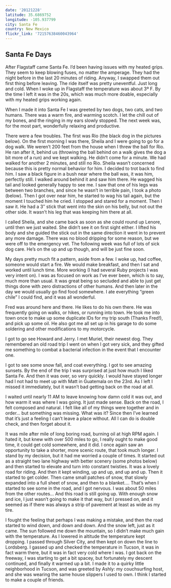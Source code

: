 ```yaml
---
date: '20121228'
latitude: 35.6869752
longitude: -105.937799
city: Santa Fe
country: New Mexico
flickr_link: '72157638460043964'
---
```


## Santa Fe Days
After Flagstaff came Santa Fe. I’d been having issues with my heated grips. They seem to keep blowing fuses, no matter the amperage. They had the night before in the last 20 minutes of riding. Anyway, I swapped them out first thing before leaving. The ride itself was pretty uneventful. Just long and cold. When I woke up in Flagstaff the temperature was about 3º F. By the time I left it was in the 20s, which was much more doable, especially with my heated grips working again.

When I made it into Santa Fe I was greeted by two dogs, two cats, and two humans. There was a warm fire, and warming scotch. I let the chill out of my  bones, and the ringing in my ears slowly stopped. The next week was, for the most part, wonderfully relaxing and productive.

There were a few troubles. The first was Rio (the black dog in the pictures below). On the first morning I was there, Sheila and I were going to go for a dog walk. We weren’t 200 feet from the house when I threw the ball for Rio. He ran after it, behind us (throwing the ball behind on a walk gives the dog a bit more of a run) and we kept walking. He didn’t come for a minute. We had walked for another 2 minutes, and still no Rio. Sheila wasn’t concerned because this is pretty normal behavior for him. I decided to trot back to find him. I saw a black figure in a bush near where the ball was, it was him, perfectly still. I walked around behind it and saw him there. He wagged his tail and looked generally happy to see me. I saw that one of his legs was between two branches, and since he wasn’t in terrible pain, I took a photo (below). Then I got over near him, he started to wag his tail again, but the moment I touched him he cried. I stopped and stared for a moment. Then I saw it. He had a 3″ stick that went into the skin on his belly, but not out the other side. It wasn’t his leg that was keeping him there at all.

I called Sheila, and she came back as soon as she could round up Lenore, until then we just waited. She didn’t see it on first sight either. I lifted his body and she guided the stick out in the same direction it went in to prevent any more damage. There was no blood dripping for some reason, but we were off to the emergency vet. The following week was full of lots of sick dog care. He’s on the up and up though, and will be just fine soon.

My days pretty much fit a pattern, aside from a few. I woke up, had coffee, someone would start a fire. We would make breakfast, and then I sat and worked until lunch time. More working (I had several Ruby projects I was very intent on). I was as focused on work as I’ve ever been, which is to say, much more than usual. It was great being so secluded and able to just get things done with zero distractions of other humans. And then later in the day we would usually go find food somewhere. I ate everything “green chile” I could find, and it was all wonderful.

Fred was around here and there. He likes to do his own there. He was frequently going on walks, or hikes, or running into town. He took me into town once to make up some duplicate IDs for my trip south (Thanks Fred!), and pick up some oil. He also got me all set up in his garage to do some soldering and other modifications to my motorcycle.

I got to go see Howard and Jerry. I met Muriel, their newest dog. They remembered an old road trip I went on when I got very sick, and they gifted me something to combat a bacterial infection in the event that I encounter one.

I got to see some snow fall, and coat everything. I got to see amazing sunsets. By the end of the trip I was surprised at just how much I liked Santa Fe. And then it was over, so very quickly. I would have stayed longer had I not had to meet up with Matt in Guatemala on the 23rd. As I left I missed it immediately, but it wasn’t bad getting back on the road at all.

I waited until nearly 11 AM to leave knowing how damn cold it was out, and how warm it was where I was going. It just made sense. Back on the road, I felt composed and natural. I felt like all of my things were together and in order… but something was missing. What was it? Since then I’ve learned that it’s just a feeling I can’t leave a place without. All I can do is double check, and then forget about it.

It was mile after mile of long boring road, burning oil at high RPM again. I hated it, but knew with over 500 miles to go, I really ought to make good time, it could get cold somewhere, and it did. I once again saw an opportunity to take a shorter, more scenic route, that took much longer. I stand by my decision, but it had me worried a couple of times. It started out as a straight two lane highway with better scenery (some photos below) and then started to elevate and turn into constant twisties. It was a lovely road for riding. And then it kept winding, up and up, and up and up. Then it started to get colder. Then came small patches of snow, that slowly expanded into a full sheet of snow, and then to a blanket…. That’s when I started to see some in the road, and I got nervous. I was about 50 miles from the other routes… And this road is still going up. With enough snow and ice, I just wasn’t going to make it that way, but I pressed on, and it seemed as if there was always a strip of pavement at least as wide as my tire.

I fought the feeling that perhaps I was making a mistake, and then the road started to wind down, and down and down. And the snow left, just as it came. The sun followed me down the mountain, so I didn’t make much gain with the temperature. As I lowered in altitude the temperature kept dropping. I passed through Silver City, and then kept on down the line to Lordsberg. I gassed up and checked the temperature in Tucson, it was in fact warm there, but it was in fact very cold where I was. I got back on the freeway, I was starting to get a bit spacey, but fortunately my descent continued, and finally it warmed up a bit. I made it to a quirky little neighborhood in Tucson, and was greeted by Ashly: my couchsurfing host, and she was wearing the same house slippers I used to own. I think I started to make a couple of friends.

